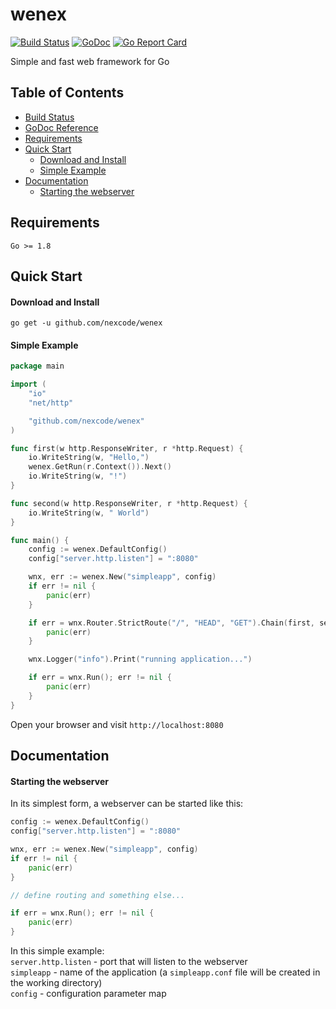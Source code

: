 # wenex

[![Build Status](https://api.travis-ci.com/nexcode/wenex.svg?branch=master)](https://travis-ci.com/nexcode/wenex)
[![GoDoc](https://godoc.org/github.com/nexcode/wenex?status.svg)](https://godoc.org/github.com/nexcode/wenex)
[![Go Report Card](https://goreportcard.com/badge/github.com/nexcode/wenex)](https://goreportcard.com/report/github.com/nexcode/wenex)

Simple and fast web framework for Go

## Table of Contents

* [Build Status](https://travis-ci.org/nexcode/wenex)
* [GoDoc Reference](https://godoc.org/github.com/nexcode/wenex)
* [Requirements](#requirements)
* [Quick Start](#quick-start)
  * [Download and Install](#download-and-install)
  * [Simple Example](#simple-example)
* [Documentation](#documentation)
  * [Starting the webserver](#starting-the-webserver)

## Requirements

    Go >= 1.8

## Quick Start

#### Download and Install

    go get -u github.com/nexcode/wenex

#### Simple Example

```go
package main

import (
	"io"
	"net/http"

	"github.com/nexcode/wenex"
)

func first(w http.ResponseWriter, r *http.Request) {
	io.WriteString(w, "Hello,")
	wenex.GetRun(r.Context()).Next()
	io.WriteString(w, "!")
}

func second(w http.ResponseWriter, r *http.Request) {
	io.WriteString(w, " World")
}

func main() {
	config := wenex.DefaultConfig()
	config["server.http.listen"] = ":8080"

	wnx, err := wenex.New("simpleapp", config)
	if err != nil {
		panic(err)
	}

	if err = wnx.Router.StrictRoute("/", "HEAD", "GET").Chain(first, second); err != nil {
		panic(err)
	}

	wnx.Logger("info").Print("running application...")

	if err = wnx.Run(); err != nil {
		panic(err)
	}
}
```

Open your browser and visit `http://localhost:8080`

## Documentation

#### Starting the webserver

In its simplest form, a webserver can be started like this:

```go
config := wenex.DefaultConfig()
config["server.http.listen"] = ":8080"

wnx, err := wenex.New("simpleapp", config)
if err != nil {
	panic(err)
}

// define routing and something else...

if err = wnx.Run(); err != nil {
	panic(err)
}
```

In this simple example:  
`server.http.listen` - port that will listen to the webserver  
`simpleapp` - name of the application (a `simpleapp.conf` file will be created in the working directory)  
`config` - configuration parameter map
